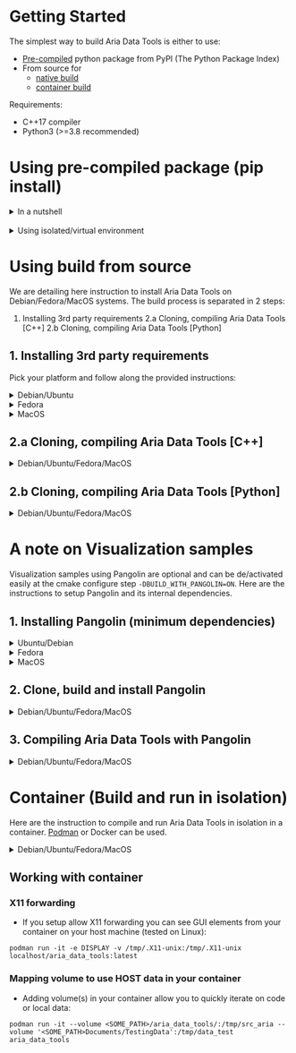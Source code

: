 # Getting Started

The simplest way to build Aria Data Tools is either to use:
- [Pre-compiled](#Using-pre-compiled-package-(pip-install)) python package from PyPI (The Python Package Index)
- From source for
  - [native build](#Using-build-from-source)
  - [container build](#Container-(Build-and-run-in-isolation))

Requirements:
- C++17 compiler
- Python3 (>=3.8 recommended)


# Using pre-compiled package (pip install)

<details>
<summary> In a nutshell </summary>
<!-- empty line -->

```
pip install projectaria_tools

python
>>> import projectaria_tools
>>> dir(projectaria_tools)
['__doc__', '__loader__', '__name__', '__package__', '__spec__', 'dataprovider', 'mps_io', 'sensors']
>>> quit()
```

</details>

<br>

<details>
<summary> Using isolated/virtual environment </summary>
<!-- empty line -->

```
# Here’s an e2e example that:
# - creates a virtual environment in python3.9
# - installs `projectaria_tools` pkg and imports it

python3.9 -m venv projectaria_env
source ./projectaria_env/bin/activate
pip install projectaria_tools
python
>>> import projectaria_tools
>>> dir(projectaria_tools)
['__doc__', '__loader__', '__name__', '__package__', '__spec__', 'dataprovider', 'mps_io', 'sensors']
>>> quit()
deactivate
rm -rf ./projectaria_env
```

</details>

# Using build from source

We are detailing here instruction to install Aria Data Tools on Debian/Fedora/MacOS systems.
The build process is separated in 2 steps:
1. Installing 3rd party requirements
2.a Cloning, compiling Aria Data Tools [C++]
2.b Cloning, compiling Aria Data Tools [Python]

## 1. Installing 3rd party requirements

Pick your platform and follow along the provided instructions:

<details>
<summary> Debian/Ubuntu </summary>
<!-- empty line -->

```
# Install build essentials && python pip essentials
sudo apt-get install -y cmake git build-essential
sudo apt-get install -y libpython3-dev python3-pip
```

```
# Install VRS dependencies
sudo apt-get install -y libgtest-dev libgmock-dev \
    libfmt-dev  \
    libturbojpeg-dev libpng-dev \
    liblz4-dev libzstd-dev libxxhash-dev \
    libboost-system-dev libboost-filesystem-dev libboost-thread-dev libboost-chrono-dev libboost-date-time-dev
```

```
# Installing cereal library (header only) to get the last version
cd /tmp
git clone https://github.com/USCiLab/cereal.git -b v1.3.2
cd cereal
cmake -DSKIP_PORTABILITY_TEST=1 -DJUST_INSTALL_CEREAL=ON .
sudo make -j2 install
rm -rf /tmp/cereal
```
</details>

<details>
<summary> Fedora </summary>
<!-- empty line -->

```
# Install build essentials
sudo dnf install -y git cmake gcc gcc-c++ make
```

```
# Install python (or use your system config)
sudo dnf install -y python3-devel; pip3 install --upgrade pip; pip3 install pybind11[global] numpy
```

```
# Install VRS dependencies
sudo dnf install -y gtest-devel gmock-devel glog-devel \
                 fmt-devel lz4-devel libzstd-devel xxhash-devel \
                 boost-devel libpng-devel libjpeg-turbo-devel turbojpeg-devel;
```

```
# Installing cereal library (header only) to get the last version
cd /tmp
git clone https://github.com/USCiLab/cereal.git -b v1.3.2
cd cereal
cmake -DSKIP_PORTABILITY_TEST=1 -DJUST_INSTALL_CEREAL=ON .
sudo make -j2 install
rm -rf /tmp/cereal
```
</details>


<details>
<summary> MacOS </summary>
<!-- empty line -->

```
# Install build essentials with Homebrew
brew install git cmake
```

```
# Install python (or use your system config)
brew install python3
```

```
# Install VRS dependencies
brew install boost fmt sophus cereal googletest glog lz4 zstd xxhash libpng jpeg-turbo
```
</details>

## 2.a Cloning, compiling Aria Data Tools [C++]

<details>
<summary> Debian/Ubuntu/Fedora/MacOS </summary>
<!-- empty line -->

```
# Clone the project
git clone https://github.com/facebookresearch/Aria_data_tools.git --recursive
mkdir build
cmake -DCMAKE_BUILD_TYPE=RELEASE -S ./Aria_data_tools/src -B build
cd build
make -j
```
</details>

## 2.b Cloning, compiling Aria Data Tools [Python]

<details>
<summary> Debian/Ubuntu/Fedora/MacOS </summary>
<!-- empty line -->

```
# Go to source folder & build/install python bindings
cd Aria_data_tools/src
pip3 install --global-option=build_ext --global-option="-j2" .;
```

```
# Testing successful install
python
>>> import projectaria.tools
>>> dir(projectaria.tools.datatools)
['__doc__', '__loader__', '__name__', '__package__', '__spec__', 'dataprovider', 'mpsIO', 'sensors']
```
</details>


# A note on Visualization samples
Visualization samples using Pangolin are optional and can be de/activated easily at the cmake configure step `-DBUILD_WITH_PANGOLIN=ON`. Here are the instructions to setup Pangolin and its internal dependencies.

## 1. Installing Pangolin (minimum dependencies)

<details>
<summary> Ubuntu/Debian </summary>
<!-- empty line -->

```
sudo apt-get install -y libeigen3-dev libglew-dev libgl1-mesa-dev

```
</details>

<details>
<summary> Fedora </summary>
<!-- empty line -->

```
sudo dnf install -y glew-devel eigen3
```
</details>

<details>
<summary> MacOS </summary>
<!-- empty line -->

```
brew install eigen glew
```
</details>

## 2. Clone, build and install Pangolin

<details>
<summary> Debian/Ubuntu/Fedora/MacOS </summary>
<!-- empty line -->

```
cd /tmp
git clone https://github.com/stevenlovegrove/Pangolin.git -b v0.8
# Package installed above should be enough,
# FYI you can also install all Pangolin REQUIRED dependencies by using
# "./Pangolin/scripts/install_prerequisites.sh required"
mkdir Pangolin_Build && cd Pangolin_Build
cmake -DCMAKE_BUILD_TYPE=Release -DBUILD_TOOLS=OFF -DBUILD_PANGOLIN_PYTHON=OFF -DBUILD_EXAMPLES=OFF ../Pangolin/
sudo make -j install
```
</details>

## 3. Compiling Aria Data Tools with Pangolin

<details>
<summary> Debian/Ubuntu/Fedora/MacOS </summary>
<!-- empty line -->

```
# Cloning the project
git clone https://github.com/facebookresearch/Aria_data_tools.git --recursive
# Building the project
mkdir build
cmake -DCMAKE_BUILD_TYPE=RELEASE -DBUILD_WITH_PANGOLIN=ON  -S ./Aria_data_tools/src -B build
cd build
make -j
# Testing a visualization sample
./visualization/aria_viewer ../Aria_data_tools/data/aria_unit_test_sequence_calib.vrs
```
</details>

# Container (Build and run in isolation)

Here are the instruction to compile and run Aria Data Tools in isolation in a container. [Podman](https://podman.io/) or Docker can be used.

<details>
<summary> Debian/Ubuntu/Fedora/MacOS </summary>
<!-- empty line -->

```
git clone https://github.com/facebookresearch/Aria_data_tools.git --recursive

cd Aria_data_tools/src

podman build . -t aria_data_tools

podman run -it aria_data_tools
```
</details>

## Working with container

### X11 forwarding

- If you setup allow X11 forwarding you can see GUI elements from your container on your host machine (tested on Linux):

```
podman run -it -e DISPLAY -v /tmp/.X11-unix:/tmp/.X11-unix localhost/aria_data_tools:latest
```

### Mapping volume to use HOST data in your container

- Adding volume(s) in your container allow you to quickly iterate on code or local data:

```
podman run -it --volume <SOME_PATH>/aria_data_tools/:/tmp/src_aria --volume '<SOME_PATH>Documents/TestingData':/tmp/data_test aria_data_tools
```
